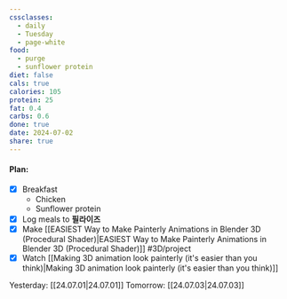 ```yaml
---
cssclasses:
  - daily
  - Tuesday
  - page-white
food:
  - purge
  - sunflower protein
diet: false
cals: true
calories: 105
protein: 25
fat: 0.4
carbs: 0.6
done: true
date: 2024-07-02
share: true
---
```

#### Plan:
- [x] Breakfast
	- Chicken
	- Sunflower protein
- [x] Log meals to **필라이즈**
- [x] Make [[EASIEST Way to Make Painterly Animations in Blender 3D (Procedural Shader)|EASIEST Way to Make Painterly Animations in Blender 3D (Procedural Shader)]]  #3D/project
- [x] Watch [[Making 3D animation look painterly (it's easier than you think)|Making 3D animation look painterly (it's easier than you think)]]

Yesterday: [[24.07.01|24.07.01]]
Tomorrow: [[24.07.03|24.07.03]]